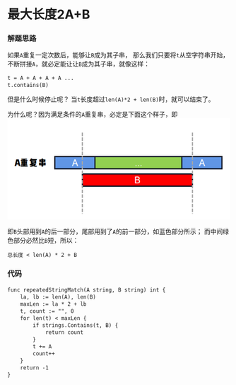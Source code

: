 # 最大长度2A+B
### 解题思路
如果``A``重复一定次数后，能够让``B``成为其子串，
那么我们只要将``t``从空字符串开始，不断拼接``A``，就必定能让让``B``成为其子串，就像这样：
```
t = A + A + A + A ...
t.contains(B)
```

但是什么时候停止呢？
当``t``长度超过``len(A)*2 + len(B)``时，就可以结束了。

为什么呢？因为满足条件的``A``重复串，必定是下面这个样子，即
![grid](../pictures/problems/686/1.png)


即``B``头部用到``A``的后一部分，尾部用到了``A``的前一部分，如蓝色部分所示；
而中间绿色部分必然比``B``短，所以：
```
总长度 < len(A) * 2 + B
```

### 代码

```golang
func repeatedStringMatch(A string, B string) int {
	la, lb := len(A), len(B)
	maxLen := la * 2 + lb
	t, count := "", 0
	for len(t) < maxLen {
		if strings.Contains(t, B) {
			return count
		}
		t += A
		count++
	}
	return -1
}
```